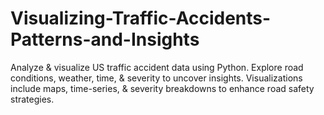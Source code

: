 # Visualizing-Traffic-Accidents-Patterns-and-Insights
Analyze &amp; visualize US traffic accident data using Python. Explore road conditions, weather, time, &amp; severity to uncover insights. Visualizations include maps, time-series, &amp; severity breakdowns to enhance road safety strategies.
